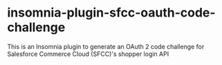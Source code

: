 # insomnia-plugin-sfcc-oauth-code-challenge
This is an Insomnia plugin to generate an OAuth 2 code challenge for Salesforce Commerce Cloud (SFCC)'s shopper login API
